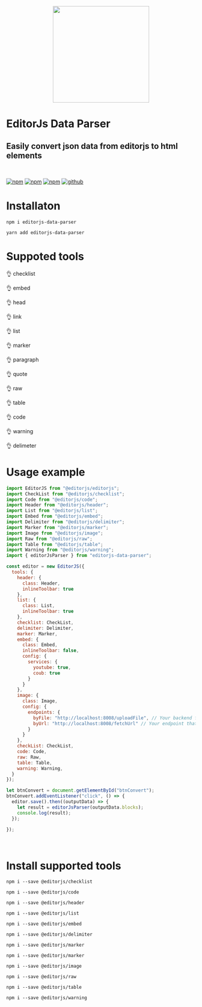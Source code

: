 <p align="center">
  <img src="https://i.postimg.cc/hPPXmBFq/ejsp.png" width="256"/>
</p>

# EditorJs Data Parser

## Easily convert json data from editorjs to html elements
<br/>

[![npm](https://img.shields.io/npm/v/editorjs-data-parser)](https://www.npmjs.com/package/editorjs-data-parser)
[![npm](https://img.shields.io/npm/l/editorjs-data-parser)](https://www.npmjs.com/package/editorjs-data-parser)
[![npm](https://img.shields.io/npm/dm/editorjs-data-parser)]()
[![github](https://img.shields.io/github/stars/salimzade/editorjs-data-parser?style=social)](https://github.com/salimzade/editorjs-data-parser)

# Installaton
 `npm i editorjs-data-parser`
 
 `yarn add editorjs-data-parser`

# Suppoted tools

 :ok_hand: checklist

 :ok_hand: embed

 :ok_hand: head

 :ok_hand: link

 :ok_hand: list

 :ok_hand: marker

 :ok_hand: paragraph

 :ok_hand: quote

 :ok_hand: raw

 :ok_hand: table

 :ok_hand: code

 :ok_hand: warning

 :ok_hand: delimeter

# Usage example



```javascript
import EditorJS from "@editorjs/editorjs";
import CheckList from "@editorjs/checklist";
import Code from "@editorjs/code";
import Header from "@editorjs/header";
import List from "@editorjs/list";
import Embed from "@editorjs/embed";
import Delimiter from "@editorjs/delimiter";
import Marker from "@editorjs/marker";
import Image from "@editorjs/image";
import Raw from "@editorjs/raw";
import Table from "@editorjs/table";
import Warning from "@editorjs/warning";
import { editorJsParser } from "editorjs-data-parser";

const editor = new EditorJS({
  tools: {
    header: {
      class: Header,
      inlineToolbar: true
    },
    list: {
      class: List,
      inlineToolbar: true
    },
    checklist: CheckList,
    delimiter: Delimiter,
    marker: Marker,
    embed: {
      class: Embed,
      inlineToolbar: false,
      config: {
        services: {
          youtube: true,
          coub: true
        }
      }
    },
    image: {
      class: Image,
      config: {
        endpoints: {
          byFile: "http://localhost:8008/uploadFile", // Your backend file uploader endpoint
          byUrl: "http://localhost:8008/fetchUrl" // Your endpoint that provides uploading by Url
        }
      }
    },
    checkList: CheckList,
    code: Code,
    raw: Raw,
    table: Table,
    warning: Warning,
  }
});

let btnConvert = document.getElementById("btnConvert");
btnConvert.addEventListener("click", () => {
  editor.save().then((outputData) => {
    let result = editorJsParser(outputData.blocks);
    console.log(result);
  });
  
});
```
<br/>

# Install supported tools

`npm i --save @editorjs/checklist`

`npm i --save @editorjs/code`

`npm i --save @editorjs/header`

`npm i --save @editorjs/list`

`npm i --save @editorjs/embed`

`npm i --save @editorjs/delimiter`

`npm i --save @editorjs/marker`

`npm i --save @editorjs/marker`

`npm i --save @editorjs/image`

`npm i --save @editorjs/raw`

`npm i --save @editorjs/table`

`npm i --save @editorjs/warning`